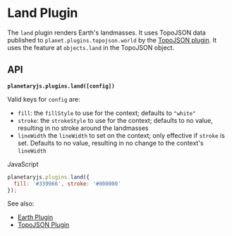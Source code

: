 Land Plugin
===========

The `land` plugin renders Earth's landmasses. It uses TopoJSON data published to `planet.plugins.topojson.world` by the [TopoJSON plugin](/documentation/builtin_topojson.html). It uses the feature at `objects.land` in the TopoJSON object.

API
---

**`planetaryjs.plugins.land([config])`**

Valid keys for `config` are:

* `fill`: the `fillStyle` to use for the context; defaults to `"white"`
* `stroke`: the `strokeStyle` to use for the context; defaults to no value, resulting in no stroke around the landmasses
* `lineWidth` the `lineWidth` to set on the context; only effective if `stroke` is set. Defaults to no value, resulting in no change to the context's `lineWidth`

<div class='ui raised segment'>
<div class='ui red ribbon label'>JavaScript</div>

```javascript
planetaryjs.plugins.land({
  fill: '#339966', stroke: '#000000'
});
```
</div>

See also:

* [Earth Plugin](/documentation/builtin_earth.html)
* [TopoJSON Plugin](/documentation/builtin_topojson.html)

